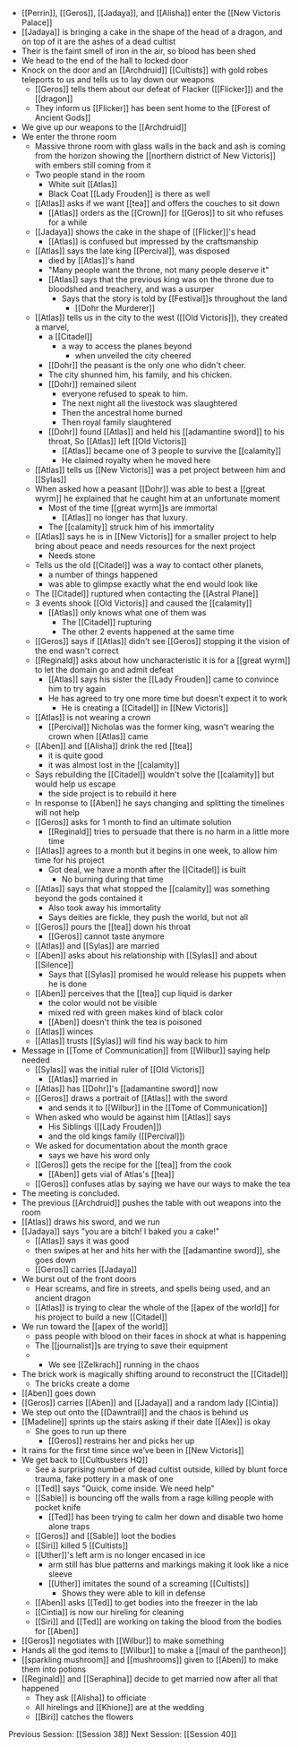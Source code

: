 - [[Perrin]], [[Geros]], [[Jadaya]], and [[Alisha]] enter the [[New Victoris Palace]]
- [[Jadaya]] is bringing a cake in the shape of the head of a dragon, and on top of it are the ashes of a dead cultist
- Their is the faint smell of iron in the air, so blood has been shed
- We head to the end of the hall to locked door
- Knock on the door and an [[Archdruid]] [[Cultists]] with gold robes teleports to us and tells us to lay down our weapons
	- [[Geros]] tells them about our defeat of Flacker ([[Flicker]]) and the [[dragon]]
	- They inform us [[Flicker]] has been sent home to the [[Forest of Ancient Gods]]
- We give up our weapons to the [[Archdruid]] 
- We enter the throne room
	- Massive throne room with glass walls in the back and ash is coming from the horizon showing the [[northern district of New Victoris]] with embers still coming from it
	- Two people stand in the room
		- White suit [[Atlas]]
		- Black Coat [[Lady Frouden]] is there as well
	- [[Atlas]] asks if we want [[tea]] and offers the couches to sit down
		- [[Atlas]] orders as the [[Crown]] for [[Geros]] to sit who refuses for a while
	- [[Jadaya]] shows the cake in the shape of [[Flicker]]'s head
		- [[Atlas]] is confused but impressed by the craftsmanship
	- [[Atlas]] says the late king [[Percival]], was disposed
		- died by [[Atlas]]'s hand 
		- "Many people want the throne, not many people deserve it"
		- [[Atlas]] says that the previous king was on the throne due to bloodshed and treachery, and was a usurper
			- Says that the story is told by [[Festival]]s throughout the land
				- [[Dohr the Murderer]]
	- [[Atlas]] tells us in the city to the west ([[Old Victoris]]), they created a marvel, 
		- a [[Citadel]]
			- a way to access the planes beyond
				- when unveiled the city cheered
		- [[Dohr]] the peasant is the only one who didn't cheer. 
		- The city shunned him, his family, and his chicken. 
		- [[Dohr]] remained silent 
			- everyone refused to speak to him. 
			- The next night all the livestock was slaughtered
			- Then the ancestral home burned
			- Then royal family slaughtered
		- [[Dohr]] found [[Atlas]] and held his [[adamantine sword]] to his throat, So [[Atlas]] left [[Old Victoris]]
			- [[Atlas]] became one of 3 people to survive the [[calamity]]
			- He claimed royalty when he moved here
	- [[Atlas]] tells us [[New Victoris]] was a pet project between him and [[Sylas]]
	- When asked how a peasant [[Dohr]] was able to best a [[great wyrm]] he explained that he caught him at an unfortunate moment
		- Most of the time [[great wyrm]]s are immortal
			- [[Atlas]] no longer has that luxury.
		- The [[calamity]] struck him of his immortality 
	- [[Atlas]] says he is in [[New Victoris]] for a smaller project to help bring about peace and needs resources for the next project
		- Needs stone
	- Tells us the old [[Citadel]] was a way to contact other planets,
		- a number of things happened
		- was able to glimpse exactly what the end would look like
	- The [[Citadel]] ruptured when contacting the [[Astral Plane]]
	- 3 events shook [[Old Victoris]] and caused the [[calamity]]
		- [[Atlas]] only knows what one of them was
			- The [[Citadel]] rupturing
			- The other 2 events happened at the same time
	- [[Geros]] says if [[Atlas]] didn't see [[Geros]] stopping it the vision of the end wasn't correct
	- [[Reginald]] asks about how uncharacteristic it is for a [[great wyrm]] to let the domain go and admit defeat
		- [[Atlas]] says his sister the [[Lady Frouden]] came to convince him to try again
		- He has agreed to try one more time but doesn't expect it to work
			- He is creating a [[Citadel]] in [[New Victoris]]
	- [[Atlas]] is not wearing a crown
		- [[Percival]] Nicholas was the former king, wasn't wearing the crown when [[Atlas]] came
	- [[Aben]] and [[Alisha]] drink the red [[tea]]
		- it is quite good
		- it was almost lost in the [[calamity]]
	- Says rebuilding the [[Citadel]] wouldn't solve the [[calamity]] but would help us escape
		- the side project is to rebuild it here
	- In response to [[Aben]] he says changing and splitting the timelines will not help
	- [[Geros]] asks for 1 month to find an ultimate solution
		- [[Reginald]] tries to persuade that there is no harm in a little more time 
	- [[Atlas]] agrees to a month but it begins in one week, to allow him time for his project
		- Got deal, we have a month after the [[Citadel]] is built
			- No burning during that time
	- [[Atlas]] says that what stopped the [[calamity]] was something beyond the gods contained it
		- Also took away his immortality 
		- Says deities are fickle, they push the world, but not all
	- [[Geros]] pours the [[tea]] down his throat
		- [[Geros]] cannot taste anymore
	- [[Atlas]] and [[Sylas]] are married
	- [[Aben]] asks about his relationship with [[Sylas]] and about [[Silence]] 
		- Says that [[Sylas]] promised he would release his puppets when he is done
	- [[Aben]] perceives that the [[tea]] cup liquid is darker
		- the color would not be visible
		- mixed red with green makes kind of black color
		- [[Aben]] doesn't think the tea is poisoned 
	- [[Atlas]] winces
	- [[Atlas]] trusts [[Sylas]] will find his way back to him
- Message in [[Tome of Communication]] from [[Wilbur]] saying help needed
	- [[Sylas]] was the initial ruler of [[Old Victoris]]
		- [[Atlas]] married in
	- [[Atlas]] has [[Dohr]]'s [[adamantine sword]] now
	- [[Geros]] draws a portrait of [[Atlas]] with the sword
		- and sends it to [[Wilbur]] in the [[Tome of Communication]]
	- When asked who would be against him [[Atlas]] says 
		- His Siblings ([[Lady Frouden]])
		- and the old kings family ([[Percival]])
	- We asked for documentation about the month grace
		- says we have his word only
	- [[Geros]] gets the recipe for the [[tea]] from the cook
		- [[Aben]] gets vial of Atlas's [[tea]] 
	- [[Geros]] confuses atlas by saying we have our ways to make the tea
- The meeting is concluded. 
- The previous [[Archdruid]] pushes the table with out weapons into the room
- [[Atlas]] draws his sword, and we run
- [[Jadaya]] says "you are a bitch! I baked you a cake!"
	-  [[Atlas]] says it was good 
	- then swipes at her and hits her with the [[adamantine sword]], she goes down
	- [[Geros]] carries [[Jadaya]]
- We burst out of the front doors
	- Hear screams, and fire in streets, and spells being used, and an ancient dragon
	- [[Atlas]] is trying to clear the whole of the [[apex of the world]] for his project to build a new [[Citadel]]
- We run toward the [[apex of the world]]
	- pass people with blood on their faces in shock at what is happening 
	- The [[journalist]]s are trying to save their equipment
	- - We see [[Zelkrach]] running in the chaos 
- The brick work is magically shifting around to reconstruct the [[Citadel]]
	- The bricks create a dome
- [[Aben]] goes down
- [[Geros]] carries [[Aben]] and [[Jadaya]] and a random lady [[Cintia]]
- We step out onto the [[Dawntrail]] and the chaos is behind us
- [[Madeline]] sprints up the stairs asking if their date [[Alex]] is okay
	- She goes to run up there
		- [[Geros]] restrains her and picks her up
- It rains for the first time since we’ve been in [[New Victoris]]
- We get back to [[Cultbusters HQ]]
	- See a surprising number of dead cultist outside, killed by blunt force trauma, fake pottery in a mask of one
	- [[Ted]] says "Quick, come inside. We need help"
	- [[Sable]] is bouncing off the walls from a rage killing people with pocket knife
		- [[Ted]] has been trying to calm her down and disable two home alone traps
	- [[Geros]] and [[Sable]] loot the bodies
	- [[Siri]] killed 5 [[Cultists]]
	- [[Uther]]'s left arm is no longer encased in ice
		- arm still has blue patterns and markings making it look like a nice sleeve
		- [[Uther]] imitates the sound of a screaming [[Cultists]]
			- Shows they were able to kill in defense 
	- [[Aben]] asks [[Ted]] to get bodies into the freezer in the lab
	- [[Cintia]] is now our hireling for cleaning
	- [[Siri]] and [[Ted]] are working on taking the blood from the bodies for [[Aben]]
- [[Geros]] negotiates with [[Wilbur]] to make something
- Hands all the god items to [[Wilbur]] to make a [[maul of the pantheon]]
- [[sparkling mushroom]] and [[mushrooms]] given to [[Aben]] to make them into potions
- [[Reginald]] and [[Seraphina]] decide to get married now after all that happened
	- They ask [[Alisha]] to officiate
	- All hirelings and [[Khione]] are at the wedding
	- [[Biri]] catches the flowers

Previous Session: [[Session 38]]
Next Session: [[Session 40]]